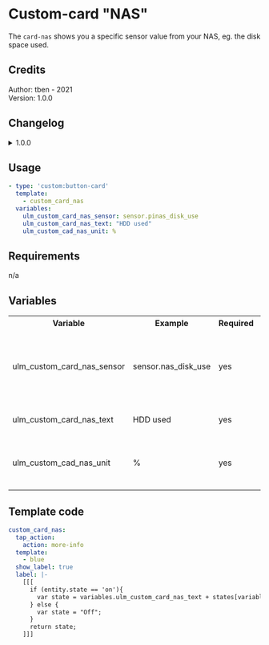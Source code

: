 # Custom-card "NAS"
The `card-nas` shows you a specific sensor value from your NAS, eg. the disk space used.  

## Credits
Author: tben - 2021  
Version: 1.0.0  

## Changelog
<details>
<summary>1.0.0</summary>
Initial release
</details>

## Usage

```yaml
- type: 'custom:button-card'
  template: 
    - custom_card_nas
  variables:
    ulm_custom_card_nas_sensor: sensor.pinas_disk_use
    ulm_custom_card_nas_text: "HDD used"
    ulm_custom_cad_nas_unit: %
```

## Requirements
n/a

## Variables
<table>
<tr>
<th>Variable</th>
<th>Example</th>
<th>Required</th>
<th>Explanation</th>
</tr>
<tr>
<td>ulm_custom_card_nas_sensor</td>
<td>sensor.nas_disk_use</td>
<td>yes</td>
<td>The sensor that shows your sensor state, eg. the disk use on your NAS</td>
</tr>
<tr>
<td>ulm_custom_card_nas_text</td>
<td>HDD used</td>
<td>yes</td>
<td>The text to show on your card</td>
</tr>
<tr>
<td>ulm_custom_cad_nas_unit</td>
<td>%</td>
<td>yes</td>
<td>The unit to show after your sensors state</td>
</tr>
</table>

## Template code

```yaml
custom_card_nas:
  tap_action:
    action: more-info
  template: 
    - blue
  show_label: true
  label: |-
    [[[ 
      if (entity.state == 'on'){
        var state = variables.ulm_custom_card_nas_text + states[variables.ulm_custom_card_nas_sensor].state + variables.ulm_custom_card_nas_unit; 
      } else {
        var state = "Off";
      }
      return state; 
    ]]]
```

